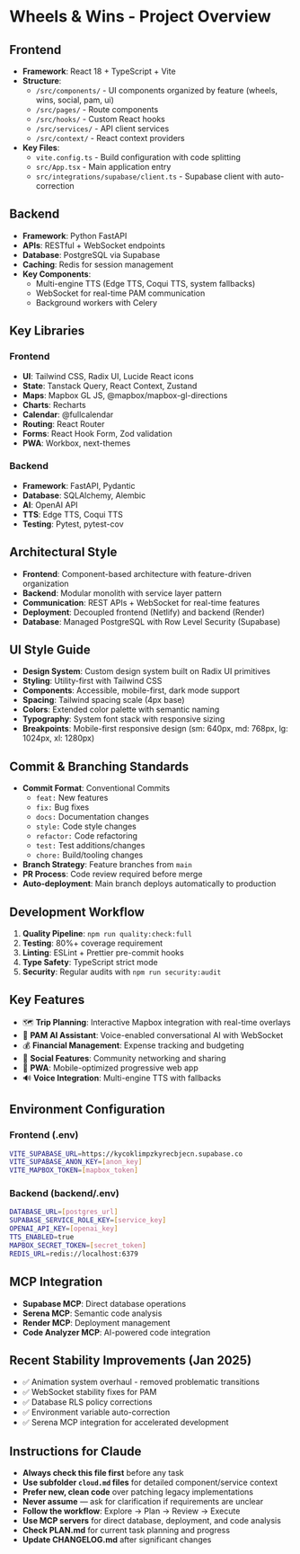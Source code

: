 # Wheels & Wins - Project Overview

## Frontend
- **Framework**: React 18 + TypeScript + Vite
- **Structure**: 
  - `/src/components/` - UI components organized by feature (wheels, wins, social, pam, ui)
  - `/src/pages/` - Route components
  - `/src/hooks/` - Custom React hooks
  - `/src/services/` - API client services
  - `/src/context/` - React context providers
- **Key Files**:
  - `vite.config.ts` - Build configuration with code splitting
  - `src/App.tsx` - Main application entry
  - `src/integrations/supabase/client.ts` - Supabase client with auto-correction

## Backend
- **Framework**: Python FastAPI
- **APIs**: RESTful + WebSocket endpoints
- **Database**: PostgreSQL via Supabase
- **Caching**: Redis for session management
- **Key Components**:
  - Multi-engine TTS (Edge TTS, Coqui TTS, system fallbacks)
  - WebSocket for real-time PAM communication
  - Background workers with Celery

## Key Libraries
### Frontend
- **UI**: Tailwind CSS, Radix UI, Lucide React icons
- **State**: Tanstack Query, React Context, Zustand
- **Maps**: Mapbox GL JS, @mapbox/mapbox-gl-directions
- **Charts**: Recharts
- **Calendar**: @fullcalendar
- **Routing**: React Router
- **Forms**: React Hook Form, Zod validation
- **PWA**: Workbox, next-themes

### Backend
- **Framework**: FastAPI, Pydantic
- **Database**: SQLAlchemy, Alembic
- **AI**: OpenAI API
- **TTS**: Edge TTS, Coqui TTS
- **Testing**: Pytest, pytest-cov

## Architectural Style
- **Frontend**: Component-based architecture with feature-driven organization
- **Backend**: Modular monolith with service layer pattern
- **Communication**: REST APIs + WebSocket for real-time features
- **Deployment**: Decoupled frontend (Netlify) and backend (Render)
- **Database**: Managed PostgreSQL with Row Level Security (Supabase)

## UI Style Guide
- **Design System**: Custom design system built on Radix UI primitives
- **Styling**: Utility-first with Tailwind CSS
- **Components**: Accessible, mobile-first, dark mode support
- **Spacing**: Tailwind spacing scale (4px base)
- **Colors**: Extended color palette with semantic naming
- **Typography**: System font stack with responsive sizing
- **Breakpoints**: Mobile-first responsive design (sm: 640px, md: 768px, lg: 1024px, xl: 1280px)

## Commit & Branching Standards
- **Commit Format**: Conventional Commits
  - `feat:` New features
  - `fix:` Bug fixes
  - `docs:` Documentation changes
  - `style:` Code style changes
  - `refactor:` Code refactoring
  - `test:` Test additions/changes
  - `chore:` Build/tooling changes
- **Branch Strategy**: Feature branches from `main`
- **PR Process**: Code review required before merge
- **Auto-deployment**: Main branch deploys automatically to production

## Development Workflow
1. **Quality Pipeline**: `npm run quality:check:full`
2. **Testing**: 80%+ coverage requirement
3. **Linting**: ESLint + Prettier pre-commit hooks
4. **Type Safety**: TypeScript strict mode
5. **Security**: Regular audits with `npm run security:audit`

## Key Features
- 🗺️ **Trip Planning**: Interactive Mapbox integration with real-time overlays
- 🤖 **PAM AI Assistant**: Voice-enabled conversational AI with WebSocket
- 💰 **Financial Management**: Expense tracking and budgeting
- 👥 **Social Features**: Community networking and sharing
- 📱 **PWA**: Mobile-optimized progressive web app
- 🔊 **Voice Integration**: Multi-engine TTS with fallbacks

## Environment Configuration
### Frontend (.env)
```bash
VITE_SUPABASE_URL=https://kycoklimpzkyrecbjecn.supabase.co
VITE_SUPABASE_ANON_KEY=[anon_key]
VITE_MAPBOX_TOKEN=[mapbox_token]
```

### Backend (backend/.env)
```bash
DATABASE_URL=[postgres_url]
SUPABASE_SERVICE_ROLE_KEY=[service_key]
OPENAI_API_KEY=[openai_key]
TTS_ENABLED=true
MAPBOX_SECRET_TOKEN=[secret_token]
REDIS_URL=redis://localhost:6379
```

## MCP Integration
- **Supabase MCP**: Direct database operations
- **Serena MCP**: Semantic code analysis
- **Render MCP**: Deployment management
- **Code Analyzer MCP**: AI-powered code integration

## Recent Stability Improvements (Jan 2025)
- ✅ Animation system overhaul - removed problematic transitions
- ✅ WebSocket stability fixes for PAM
- ✅ Database RLS policy corrections
- ✅ Environment variable auto-correction
- ✅ Serena MCP integration for accelerated development

## Instructions for Claude
- **Always check this file first** before any task
- **Use subfolder `cloud.md` files** for detailed component/service context
- **Prefer new, clean code** over patching legacy implementations
- **Never assume** — ask for clarification if requirements are unclear
- **Follow the workflow**: Explore → Plan → Review → Execute
- **Use MCP servers** for direct database, deployment, and code analysis
- **Check PLAN.md** for current task planning and progress
- **Update CHANGELOG.md** after significant changes